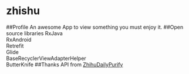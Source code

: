 # zhishu
##Profile
An
awesome App to view something you must enjoy it.
##Open source libraries
RxJava  
RxAndroid  
Retrefit  
Glide  
BaseRecyclerViewAdapterHelper  
ButterKnife
##Thanks
API from [ZhihuDailyPurify](https://github.com/izzyleung/ZhihuDailyPurify)

